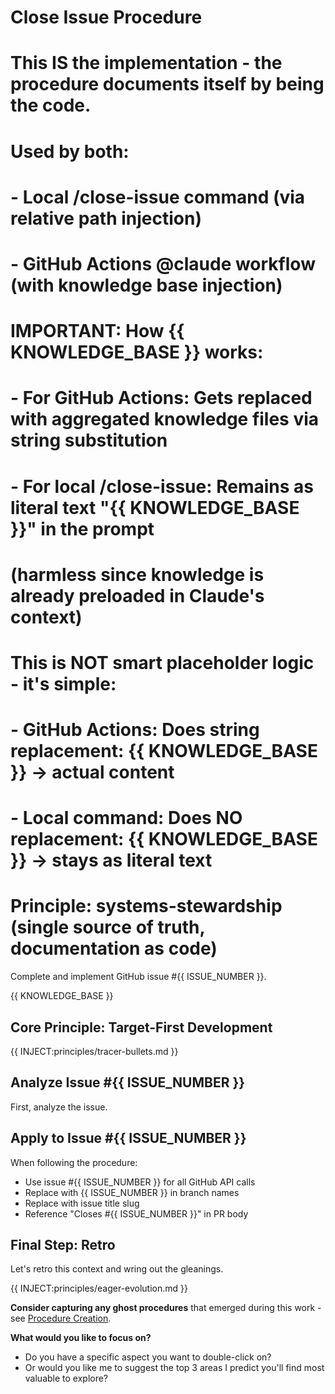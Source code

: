 # Close Issue Procedure
# 
# This IS the implementation - the procedure documents itself by being the code.
# Used by both:
# - Local /close-issue command (via relative path injection)
# - GitHub Actions @claude workflow (with knowledge base injection)
#
# IMPORTANT: How {{ KNOWLEDGE_BASE }} works:
# - For GitHub Actions: Gets replaced with aggregated knowledge files via string substitution
# - For local /close-issue: Remains as literal text "{{ KNOWLEDGE_BASE }}" in the prompt
#   (harmless since knowledge is already preloaded in Claude's context)
# 
# This is NOT smart placeholder logic - it's simple:
# - GitHub Actions: Does string replacement: {{ KNOWLEDGE_BASE }} → actual content
# - Local command: Does NO replacement: {{ KNOWLEDGE_BASE }} → stays as literal text
#
# Principle: systems-stewardship (single source of truth, documentation as code)

Complete and implement GitHub issue #{{ ISSUE_NUMBER }}.

{{ KNOWLEDGE_BASE }}
<!-- Note: If you see "{{ KNOWLEDGE_BASE }}" above as literal text, you're running locally and knowledge is already preloaded -->

## Core Principle: Target-First Development
{{ INJECT:principles/tracer-bullets.md }}

## Analyze Issue #{{ ISSUE_NUMBER }}
<!-- This procedure IS the implementation - executable documentation -->
First, analyze the issue.

## Apply to Issue #{{ ISSUE_NUMBER }}
When following the procedure:
- Use issue #{{ ISSUE_NUMBER }} for all GitHub API calls
- Replace <NUMBER> with {{ ISSUE_NUMBER }} in branch names
- Replace <description> with issue title slug
- Reference "Closes #{{ ISSUE_NUMBER }}" in PR body

## Final Step: Retro
Let's retro this context and wring out the gleanings.

{{ INJECT:principles/eager-evolution.md }}

**Consider capturing any ghost procedures** that emerged during this work - see [Procedure Creation](knowledge/procedures/procedure-creation.md).

**What would you like to focus on?**
- Do you have a specific aspect you want to double-click on?
- Or would you like me to suggest the top 3 areas I predict you'll find most valuable to explore?